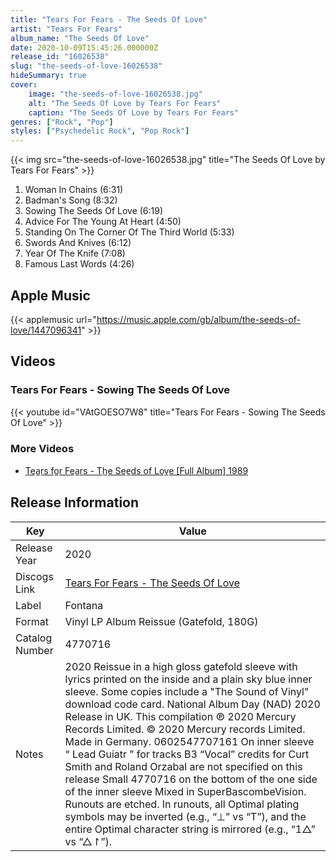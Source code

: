 ```yaml
---
title: "Tears For Fears - The Seeds Of Love"
artist: "Tears For Fears"
album_name: "The Seeds Of Love"
date: 2020-10-09T15:45:26.000000Z
release_id: "16026538"
slug: "the-seeds-of-love-16026538"
hideSummary: true
cover:
    image: "the-seeds-of-love-16026538.jpg"
    alt: "The Seeds Of Love by Tears For Fears"
    caption: "The Seeds Of Love by Tears For Fears"
genres: ["Rock", "Pop"]
styles: ["Psychedelic Rock", "Pop Rock"]
---
```


{{< img src="the-seeds-of-love-16026538.jpg" title="The Seeds Of Love by Tears For Fears" >}}

<!-- section break -->

1. Woman In Chains (6:31)
2. Badman's Song (8:32)
3. Sowing The Seeds Of Love (6:19)
4. Advice For The Young At Heart (4:50)
5. Standing On The Corner Of The Third World (5:33)
6. Swords And Knives (6:12)
7. Year Of The Knife (7:08)
8. Famous Last Words (4:26)

<!-- section break -->




## Apple Music
{{< applemusic url="https://music.apple.com/gb/album/the-seeds-of-love/1447096341" >}}





## Videos
### Tears For Fears - Sowing The Seeds Of Love
{{< youtube id="VAtGOESO7W8" title="Tears For Fears - Sowing The Seeds Of Love" >}}<br>

### More Videos

- [Tea̲rs fo̲r Fea̲rs - Th̲e See̲ds of Lov̲e [Full Album] 1989](https://www.youtube.com/watch?v=BP3mq_LoFWQ)


## Release Information
|  Key           | Value                                                |
| ---------------| ---------------------------------------------------- |
| Release Year   | 2020                                   |
| Discogs Link   | [Tears For Fears - The Seeds Of Love](https://www.discogs.com/release/16026538-Tears-For-Fears-The-Seeds-Of-Love) |
| Label          | Fontana |
| Format         | Vinyl LP Album Reissue (Gatefold, 180G) |
| Catalog Number | 4770716 |
| Notes | 2020 Reissue in a high gloss gatefold sleeve with lyrics printed on the inside and a plain sky blue inner sleeve. Some copies include a "The Sound of Vinyl" download code card.  National Album Day (NAD) 2020 Release in UK.  This compilation ℗ 2020 Mercury Records Limited. © 2020 Mercury records Limited. Made in Germany. 0602547707161  On inner sleeve “ Lead Guiatr ” for tracks B3  “Vocal” credits for Curt Smith and Roland Orzabal are not specified on this release  Small 4770716 on the bottom of the one side of the inner sleeve  Mixed in SuperBascombeVision.  Runouts are etched. In runouts, all Optimal plating symbols may be inverted (e.g., “⊥” vs “T”), and the entire Optimal character string is mirrored (e.g., “1△” vs “△↾”). |